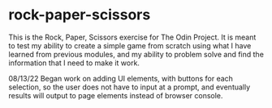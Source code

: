 # rock-paper-scissors

This is the Rock, Paper, Scissors exercise for The Odin Project. It is meant to test my ability to create a simple game from scratch using what I have learned from previous modules, and my ability to problem solve and find the information that I need to make it work.

08/13/22
Began work on adding UI elements, with buttons for each selection, so the user does not have to input at a prompt, and eventually results will output to page elements instead of browser console.
